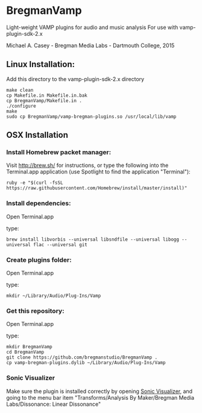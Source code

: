 # BregmanVamp
Light-weight VAMP plugins for audio and music analysis
For use with vamp-plugin-sdk-2.x

Michael A. Casey - Bregman Media Labs - Dartmouth College, 2015

## Linux Installation:

Add this directory to the vamp-plugin-sdk-2.x directory

```
make clean
cp Makefile.in Makefile.in.bak
cp BregmanVamp/Makefile.in .
./configure
make
sudo cp BregmanVamp/vamp-bregman-plugins.so /usr/local/lib/vamp
```

## OSX Installation

### Install Homebrew packet manager:

Visit http://brew.sh/ for instructions,
or type the following into the Terminal.app application (use Spotlight to find the application "Terminal"):

`ruby -e "$(curl -fsSL https://raw.githubusercontent.com/Homebrew/install/master/install)"`

### Install dependencies:

Open Terminal.app

type:

`brew install libvorbis --universal libsndfile --universal libogg --universal flac --universal git`

### Create plugins folder:

Open Terminal.app

type:

`mkdir ~/Library/Audio/Plug-Ins/Vamp`

### Get this repository:

Open Terminal.app

type:

```
mkdir BregmanVamp
cd BregmanVamp
git clone https://github.com/bregmanstudio/BregmanVamp .
cp vamp-bregman-plugins.dylib ~/Library/Audio/Plug-Ins/Vamp
```

### Sonic Visualizer

Make sure the plugin is installed correctly by opening [Sonic Visualizer](http://www.sonicvisualiser.org/), and going to the menu bar item "Transforms/Analysis By Maker/Bregman Media Labs/Dissonance: Linear Dissonance"

